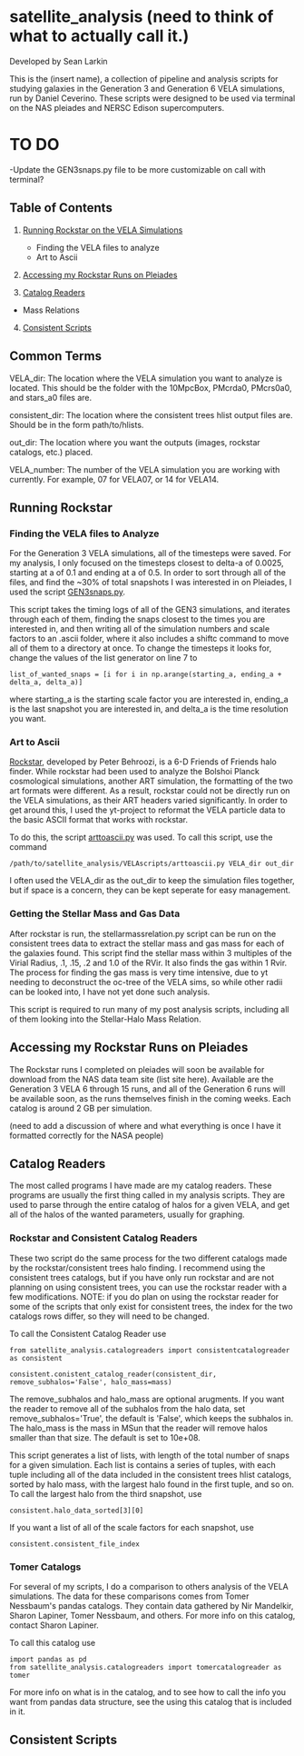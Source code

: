 # satellite_analysis (need to think of what to actually call it.)

Developed by Sean Larkin

This is the (insert name), a collection of pipeline and analysis scripts for studying galaxies in the Generation 3 and Generation 6 VELA simulations, run by Daniel Ceverino. These scripts were designed to be used via terminal on the NAS pleiades and NERSC Edison supercomputers. 

# TO DO
-Update the GEN3snaps.py file to be more customizable on call with terminal?

## Table of Contents

1. [Running Rockstar on the VELA Simulations](#Running-Rockstar)
    - Finding the VELA files to analyze
    - Art to Ascii
    

2. [Accessing my Rockstar Runs on Pleiades](#Accessing-my-Rockstar-Runs-on-Pleiades)

3. [Catalog Readers](#Catalog-Readers)
- Mass Relations

4. [Consistent Scripts](#Consistent-Scripts)

## Common Terms

VELA_dir: The location where the VELA simulation you want to analyze is located. This should be the folder with the 10MpcBox, PMcrda0, PMcrs0a0, and stars_a0 files are.

consistent_dir: The location where the consistent trees hlist output files are. Should be in the form path/to/hlists.

out_dir: The location where you want the outputs (images, rockstar catalogs, etc.) placed.

VELA_number: The number of the VELA simulation you are working with currently. For example, 07 for VELA07, or 14 for VELA14.

## Running Rockstar 

### Finding the VELA files to Analyze

For the Generation 3 VELA simulations, all of the timesteps were saved. For my analysis, I only focused on the timesteps closest to delta-a of 0.0025, starting at a of 0.1 and ending at a of 0.5. In order to sort through all of the files, and find the ~30% of total snapshots I was interested in on Pleiades, I used the script [GEN3snaps.py](VELAscripts/GEN3snaps.py).

This script takes the timing logs of all of the GEN3 simulations, and iterates through each of them, finding the snaps closest to the times you are interested in, and then writing all of the simulation numbers and scale factors to an .ascii folder, where it also includes a shiftc command to move all of them to a directory at once. To change the timesteps it looks for, change the values of the list generator on line 7 to 

`
list_of_wanted_snaps = [i for i in np.arange(starting_a, ending_a + delta_a, delta_a)]
`

where starting_a is the starting scale factor you are interested in, ending_a is the last snapshot you are interested in, and delta_a is the time resolution you want. 

### Art to Ascii

[Rockstar](https://bitbucket.org/gfcstanford/rockstar/src/master/README.md), developed by Peter Behroozi, is a 6-D Friends of
Friends halo finder. While rockstar had been used to analyze the Bolshoi Planck cosmological simulations, another ART simulation, the formatting of the two art formats were different. As a result, rockstar could not be directly run on the VELA simulations, as their ART headers varied significantly. In order to get around this, I used the yt-project to reformat the VELA particle data to the basic ASCII format that works with rockstar.

To do this, the script [arttoascii.py](VELAscripts/arttoascii.py) was used. To call this script, use the command

```
/path/to/satellite_analysis/VELAscripts/arttoascii.py VELA_dir out_dir
```

I often used the VELA_dir as the out_dir to keep the simulation files together, but if space is a concern, they can be kept seperate for easy management.

### Getting the Stellar Mass and Gas Data

After rockstar is run, the stellarmassrelation.py script can be run on the consistent trees data to extract the stellar mass and gas mass for each of the galaxies found. This script find the stellar mass within 3 multiples of the Virial Radius, .1, .15, .2 and 1.0 of the RVir. It also finds the gas within 1 Rvir. The process for finding the gas mass is very time intensive, due to yt needing to deconstruct the oc-tree of the VELA sims, so while other radii can be looked into, I have not yet done such analysis. 

This script is required to run many of my post analysis scripts, including all of them looking into the Stellar-Halo Mass Relation. 




## Accessing my Rockstar Runs on Pleiades

The Rockstar runs I completed on pleiades will soon be available for download from the NAS data team site (list site here). Available are the Generation 3 VELA 6 through 15 runs, and all of the Generation 6 runs will be available soon, as the runs themselves finish in the coming weeks. Each catalog is around 2 GB per simulation.

(need to add a discussion of where and what everything is once I have it formatted correctly for the NASA people)


## Catalog Readers

The most called programs I have made are my catalog readers. These programs are usually the first thing called in my analysis scripts. They are used to parse through the entire catalog of halos for a given VELA, and get all of the halos of the wanted parameters, usually for graphing. 

### Rockstar and Consistent Catalog Readers

These two script do the same process for the two different catalogs made by the rockstar/consistent trees halo finding. I recommend using the consistent trees catalogs, but if you have only run rockstar and are not planning on using consistent trees, you can use the rockstar reader with a few modifications. NOTE: if you do plan on using the rockstar reader for some of the scripts that only exist for consistent trees, the index for the two catalogs rows differ, so they will need to be changed.

To call the Consistent Catalog Reader use 

```
from satellite_analysis.catalogreaders import consistentcatalogreader as consistent

consistent.conistent_catalog_reader(consistent_dir, remove_subhalos='False', halo_mass=mass)
```

The remove_subhalos and halo_mass are optional arugments. If you want the reader to remove all of the subhalos from the halo data, set remove_subhalos='True', the default is 'False', which keeps the subhalos in. The halo_mass is the mass in MSun that the reader will remove halos smaller than that size. The default is set to 10e+08.

This script generates a list of lists, with length of the total number of snaps for a given simulation. Each list is contains a series of tuples, with each tuple including all of the data included in the consistent trees hlist catalogs, sorted by halo mass, with the largest halo found in the first tuple, and so on. To call the largest halo from the third snapshot, use

```
consistent.halo_data_sorted[3][0]
```

If you want a list of all of the scale factors for each snapshot, use 

```
consistent.consistent_file_index
```

### Tomer Catalogs

For several of my scripts, I do a comparison to others analysis of the VELA simulations. The data for these comparisons comes from Tomer Nessbaum's pandas catalogs. They contain data gathered by Nir Mandelkir, Sharon Lapiner, Tomer Nessbaum, and others. For more info on this catalog, contact Sharon Lapiner.

To call this catalog use

```
import pandas as pd
from satellite_analysis.catalogreaders import tomercatalogreader as tomer
```

For more info on what is in the catalog, and to see how to call the info you want from pandas data structure, see the using this catalog that is included in it.


## Consistent Scripts 
